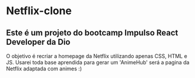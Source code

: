 # Netflix-clone 
 
 ## Este é um projeto do bootcamp Impulso React Developer da Dio ##

 O objetivo é recriar a homepage da Netflix utilizando apenas CSS, HTML e JS. Usarei toda base aprendida para gerar um 'AnimeHub' será a pagina da Netflix adaptada com animes :) 